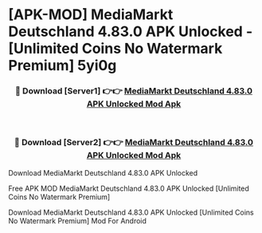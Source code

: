 # [APK-MOD] MediaMarkt Deutschland 4.83.0 APK Unlocked - [Unlimited Coins No Watermark Premium] 5yi0g



<div align="center">
<h3>🔴 Download [Server1] 👉👉 <a href="https://momento.my/?title=MediaMarkt_Deutschland_4.83.0_APK_Unlocked">MediaMarkt Deutschland 4.83.0 APK Unlocked Mod Apk</a></h3><br>

<h3>🔴 Download [Server2] 👉👉 <a href="https://momento.my/?title=MediaMarkt_Deutschland_4.83.0_APK_Unlocked">MediaMarkt Deutschland 4.83.0 APK Unlocked Mod Apk</a></h3>
</div>



Download MediaMarkt Deutschland 4.83.0 APK Unlocked 

Free APK MOD MediaMarkt Deutschland 4.83.0 APK Unlocked [Unlimited Coins No Watermark Premium]

Download MediaMarkt Deutschland 4.83.0 APK Unlocked [Unlimited Coins No Watermark Premium] Mod For Android
